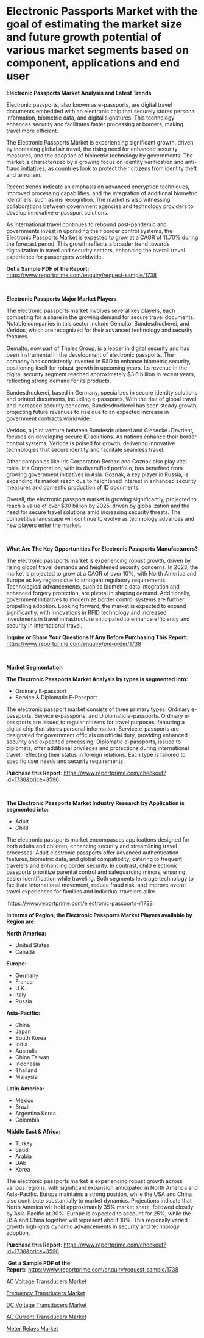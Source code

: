 <p><h1>Electronic Passports Market with the goal of estimating the market size and future growth potential of various market segments based on component, applications and end user</h1></p><p><strong>Electronic Passports Market Analysis and Latest Trends</strong></p>
<p><p>Electronic passports, also known as e-passports, are digital travel documents embedded with an electronic chip that securely stores personal information, biometric data, and digital signatures. This technology enhances security and facilitates faster processing at borders, making travel more efficient.</p><p>The Electronic Passports Market is experiencing significant growth, driven by increasing global air travel, the rising need for enhanced security measures, and the adoption of biometric technology by governments. The market is characterized by a growing focus on identity verification and anti-fraud initiatives, as countries look to protect their citizens from identity theft and terrorism.</p><p>Recent trends indicate an emphasis on advanced encryption techniques, improved processing capabilities, and the integration of additional biometric identifiers, such as iris recognition. The market is also witnessing collaborations between government agencies and technology providers to develop innovative e-passport solutions.</p><p>As international travel continues to rebound post-pandemic and governments invest in upgrading their border control systems, the Electronic Passports Market is expected to grow at a CAGR of 11.70% during the forecast period. This growth reflects a broader trend towards digitalization in travel and security sectors, enhancing the overall travel experience for passengers worldwide.</p></p>
<p><strong>Get a Sample PDF of the Report:&nbsp;</strong> <a href="https://www.reportprime.com/enquiry/request-sample/1738?utm_campaign=2014&utm_medium=2&utm_source=Github&utm_content=ia&utm_term=24122024&utm_id=electronic-passports">https://www.reportprime.com/enquiry/request-sample/1738</a></p>
<p>&nbsp;</p>
<p><strong>Electronic Passports Major Market Players</strong></p>
<p><p>The electronic passports market involves several key players, each competing for a share in the growing demand for secure travel documents. Notable companies in this sector include Gemalto, Bundesdruckerei, and Veridos, which are recognized for their advanced technology and security features.</p><p>Gemalto, now part of Thales Group, is a leader in digital security and has been instrumental in the development of electronic passports. The company has consistently invested in R&D to enhance biometric security, positioning itself for robust growth in upcoming years. Its revenue in the digital security segment reached approximately $3.6 billion in recent years, reflecting strong demand for its products.</p><p>Bundesdruckerei, based in Germany, specializes in secure identity solutions and printed documents, including e-passports. With the rise of global travel and increased security concerns, Bundesdruckerei has seen steady growth, projecting future revenues to rise due to an expected increase in government contracts worldwide. </p><p>Veridos, a joint venture between Bundesdruckerei and Giesecke+Devrient, focuses on developing secure ID solutions. As nations enhance their border control systems, Veridos is poised for growth, delivering innovative technologies that secure identity and facilitate seamless travel.</p><p>Other companies like Iris Corporation Berhad and Goznak also play vital roles. Iris Corporation, with its diversified portfolio, has benefited from growing government initiatives in Asia. Goznak, a key player in Russia, is expanding its market reach due to heightened interest in enhanced security measures and domestic production of ID documents.</p><p>Overall, the electronic passport market is growing significantly, projected to reach a value of over $30 billion by 2025, driven by globalization and the need for secure travel solutions amid increasing security threats. The competitive landscape will continue to evolve as technology advances and new players enter the market.</p></p>
<p>&nbsp;</p>
<p><strong>What Are The Key Opportunities For Electronic Passports Manufacturers?</strong></p>
<p><p>The electronic passports market is experiencing robust growth, driven by rising global travel demands and heightened security concerns. In 2023, the market is projected to grow at a CAGR of over 10%, with North America and Europe as key regions due to stringent regulatory requirements. Technological advancements, such as biometric data integration and enhanced forgery protection, are pivotal in shaping demand. Additionally, government initiatives to modernize border control systems are further propelling adoption. Looking forward, the market is expected to expand significantly, with innovations in RFID technology and increased investments in travel infrastructure anticipated to enhance efficiency and security in international travel.</p></p>
<p><strong>Inquire or Share Your Questions If Any Before Purchasing This Report:</strong> <a href="https://www.reportprime.com/enquiry/pre-order/1738?utm_campaign=2014&utm_medium=2&utm_source=Github&utm_content=ia&utm_term=24122024&utm_id=electronic-passports">https://www.reportprime.com/enquiry/pre-order/1738</a></p>
<p>&nbsp;</p>
<p><strong>Market Segmentation</strong></p>
<p><strong>The Electronic Passports Market Analysis by types is segmented into:</strong></p>
<p><ul><li>Ordinary E-passport</li><li>Service & Diplomatic E-Passport</li></ul></p>
<p><p>The electronic passport market consists of three primary types: Ordinary e-passports, Service e-passports, and Diplomatic e-passports. Ordinary e-passports are issued to regular citizens for travel purposes, featuring a digital chip that stores personal information. Service e-passports are designated for government officials on official duty, providing enhanced security and expedited processing. Diplomatic e-passports, issued to diplomats, offer additional privileges and protections during international travel, reflecting their status in foreign relations. Each type is tailored to specific user needs and security requirements.</p></p>
<p><strong>Purchase this Report:&nbsp;</strong><a href="https://www.reportprime.com/checkout?id=1738&price=3590&utm_campaign=2014&utm_medium=2&utm_source=Github&utm_content=ia&utm_term=24122024&utm_id=electronic-passports">https://www.reportprime.com/checkout?id=1738&price=3590</a></p>
<p>&nbsp;</p>
<p><strong>The Electronic Passports Market Industry Research by Application is segmented into:</strong></p>
<p><ul><li>Adult</li><li>Child</li></ul></p>
<p><p>The electronic passports market encompasses applications designed for both adults and children, enhancing security and streamlining travel processes. Adult electronic passports offer advanced authentication features, biometric data, and global compatibility, catering to frequent travelers and enhancing border security. In contrast, child electronic passports prioritize parental control and safeguarding minors, ensuring easier identification while traveling. Both segments leverage technology to facilitate international movement, reduce fraud risk, and improve overall travel experiences for families and individual travelers alike.</p></p>
<p><a href="https://www.reportprime.com/electronic-passports-r1738?utm_campaign=2014&utm_medium=2&utm_source=Github&utm_content=ia&utm_term=24122024&utm_id=electronic-passports">&nbsp;https://www.reportprime.com/electronic-passports-r1738</a></p>
<p><strong>In terms of Region, the Electronic Passports Market Players available by Region are:</strong></p>
<p>
    <p> <strong> North America: </strong>
        <ul>
            <li>United States</li>
            <li>Canada</li>
        </ul>
        </p> 
    <p> <strong> Europe: </strong>
        <ul>
            <li>Germany</li>
            <li>France</li>
            <li>U.K.</li>
            <li>Italy</li>
            <li>Russia</li>
        </ul>
        </p> 
    <p> <strong> Asia-Pacific: </strong>
        <ul>
            <li>China</li>
            <li>Japan</li>
            <li>South Korea</li>
            <li>India</li>
            <li>Australia</li>
            <li>China Taiwan</li>
            <li>Indonesia</li>
            <li>Thailand</li>
            <li>Malaysia</li>
        </ul>
        </p> 
    <p> <strong> Latin America: </strong>
        <ul>
            <li>Mexico</li>
            <li>Brazil</li>
            <li>Argentina Korea</li>
            <li>Colombia</li>
        </ul>
        </p> 
    <p> <strong> Middle East & Africa: </strong>
        <ul>
            <li>Turkey</li>
            <li>Saudi</li>
            <li>Arabia</li>
            <li>UAE</li>
            <li>Korea</li>
        </ul>
    </p>
    </p>
<p><p>The electronic passports market is experiencing robust growth across various regions, with significant expansion anticipated in North America and Asia-Pacific. Europe maintains a strong position, while the USA and China also contribute substantially to market dynamics. Projections indicate that North America will hold approximately 35% market share, followed closely by Asia-Pacific at 30%. Europe is expected to account for 25%, while the USA and China together will represent about 10%. This regionally varied growth highlights dynamic advancements in security and technology adoption.</p></p>
<p><strong>Purchase this Report: </strong><a href="https://www.reportprime.com/checkout?id=1738&price=3590&utm_campaign=2014&utm_medium=2&utm_source=Github&utm_content=ia&utm_term=24122024&utm_id=electronic-passports">https://www.reportprime.com/checkout?id=1738&price=3590</a></p>
<p>&nbsp;<strong>Get a Sample PDF of the Report:&nbsp;&nbsp;</strong><a href="https://www.reportprime.com/enquiry/request-sample/1738?utm_campaign=2014&utm_medium=2&utm_source=Github&utm_content=ia&utm_term=24122024&utm_id=electronic-passports">https://www.reportprime.com/enquiry/request-sample/1738</a></p>
<p><strong></strong></p>
<p><p><a href="https://www.linkedin.com/pulse/in-depth-market-analysis-ac-voltage-transducers-trends-size-projected-rzfuf?utm_campaign=2014&utm_medium=2&utm_source=Github&utm_content=ia&utm_term=24122024&utm_id=electronic-passports">AC Voltage Transducers Market</a></p><p><a href="https://www.linkedin.com/pulse/f-my-mkt-intel-xkfif?utm_campaign=2014&utm_medium=2&utm_source=Github&utm_content=ia&utm_term=24122024&utm_id=electronic-passports">Frequency Transducers Market</a></p><p><a href="https://www.linkedin.com/pulse/dc-voltage-transducers-market-outlook-from-2024-2031-trends-application-zf3bf?utm_campaign=2014&utm_medium=2&utm_source=Github&utm_content=ia&utm_term=24122024&utm_id=electronic-passports">DC Voltage Transducers Market</a></p><p><a href="https://www.linkedin.com/pulse/a-mkt-nova-vc8zf?utm_campaign=2014&utm_medium=2&utm_source=Github&utm_content=ia&utm_term=24122024&utm_id=electronic-passports">AC Current Transducers Market</a></p><p><a href="https://www.linkedin.com/pulse/meter-relays-market-size-share-analysis-forecasted-cagr-xscge?utm_campaign=2014&utm_medium=2&utm_source=Github&utm_content=ia&utm_term=24122024&utm_id=electronic-passports">Meter Relays Market</a></p></p>